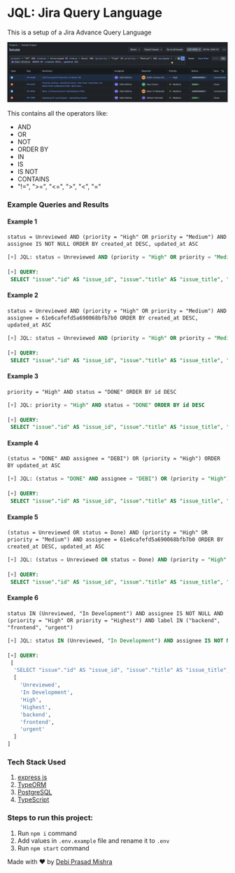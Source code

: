# JQL: Jira Query Language

This is a setup of a Jira Advance Query Language

![Example Image](./example.png)

This contains all the operators like:

- AND
- OR
- NOT
- ORDER BY
- IN
- IS
- IS NOT
- CONTAINS
- "!=", ">=", "<=", ">", "<", "="

### Example Queries and Results

#### Example 1

```jql
status = Unreviewed AND (priority = "High" OR priority = "Medium") AND assignee IS NOT NULL ORDER BY created_at DESC, updated_at ASC
```

```SQL
[+] JQL: status = Unreviewed AND (priority = "High" OR priority = "Medium") AND assignee IS NOT NULL ORDER BY created_at DESC, updated_at ASC

[+] QUERY:
 SELECT "issue"."id" AS "issue_id", "issue"."title" AS "issue_title", "issue"."description" AS "issue_description", "issue"."status" AS "issue_status", "issue"."assignee" AS "issue_assignee", "issue"."priority" AS "issue_priority", "issue"."resolved" AS "issue_resolved", "issue"."created_at" AS "issue_created_at", "issue"."updated_at" AS "issue_updated_at" FROM "issue" "issue" WHERE "issue"."status" = :value0 AND ("issue"."priority" = :value0 OR "issue"."priority" = :value2) AND "issue"."assignee" IS NOT NULL ORDER BY "issue"."created_at" DESC, "issue"."updated_at" ASC
```

#### Example 2

```jql
status = Unreviewed AND (priority = "High" OR priority = "Medium") AND assignee = 61e6cafefd5a690068bfb7b0 ORDER BY created_at DESC, updated_at ASC
```

```SQL
[+] JQL: status = Unreviewed AND (priority = "High" OR priority = "Medium") AND assignee = 61e6cafefd5a690068bfb7b0 ORDER BY created_at DESC, updated_at ASC

[+] QUERY:
 SELECT "issue"."id" AS "issue_id", "issue"."title" AS "issue_title", "issue"."description" AS "issue_description", "issue"."status" AS "issue_status", "issue"."assignee" AS "issue_assignee", "issue"."priority" AS "issue_priority", "issue"."resolved" AS "issue_resolved", "issue"."created_at" AS "issue_created_at", "issue"."updated_at" AS "issue_updated_at" FROM "issue" "issue" WHERE "issue"."status" = :value0 AND ("issue"."priority" = :value0 OR "issue"."priority" = :value2) AND "issue"."assignee" = :value4 ORDER BY "issue"."created_at" DESC, "issue"."updated_at" ASC
```

#### Example 3

```jql
priority = "High" AND status = "DONE" ORDER BY id DESC
```

```SQL
[+] JQL: priority = "High" AND status = "DONE" ORDER BY id DESC

[+] QUERY:
 SELECT "issue"."id" AS "issue_id", "issue"."title" AS "issue_title", "issue"."description" AS "issue_description", "issue"."status" AS "issue_status", "issue"."assignee" AS "issue_assignee", "issue"."priority" AS "issue_priority", "issue"."resolved" AS "issue_resolved", "issue"."created_at" AS "issue_created_at", "issue"."updated_at" AS "issue_updated_at" FROM "issue" "issue" WHERE "issue"."priority" = :value0 AND "issue"."status" = :value2 ORDER BY "issue"."id" DESC
```

#### Example 4

```jql
(status = "DONE" AND assignee = "DEBI") OR (priority = "High") ORDER BY updated_at ASC
```

```SQL
[+] JQL: (status = "DONE" AND assignee = "DEBI") OR (priority = "High") ORDER BY updated_at ASC

[+] QUERY:
 SELECT "issue"."id" AS "issue_id", "issue"."title" AS "issue_title", "issue"."description" AS "issue_description", "issue"."status" AS "issue_status", "issue"."assignee" AS "issue_assignee", "issue"."priority" AS "issue_priority", "issue"."resolved" AS "issue_resolved", "issue"."created_at" AS "issue_created_at", "issue"."updated_at" AS "issue_updated_at" FROM "issue" "issue" WHERE ("issue"."status" = :value0 AND "issue"."assignee" = :value2) OR ("issue"."priority" = :value0) ORDER BY "issue"."updated_at" ASC
```

#### Example 5

```jql
(status = Unreviewed OR status = Done) AND (priority = "High" OR priority = "Medium") AND assignee = 61e6cafefd5a690068bfb7b0 ORDER BY created_at DESC, updated_at ASC
```

```SQL
[+] JQL: (status = Unreviewed OR status = Done) AND (priority = "High" OR priority = "Medium") AND assignee = 61e6cafefd5a690068bfb7b0 ORDER BY created_at DESC, updated_at ASC

[+] QUERY:
 SELECT "issue"."id" AS "issue_id", "issue"."title" AS "issue_title", "issue"."description" AS "issue_description", "issue"."status" AS "issue_status", "issue"."assignee" AS "issue_assignee", "issue"."priority" AS "issue_priority", "issue"."resolved" AS "issue_resolved", "issue"."created_at" AS "issue_created_at", "issue"."updated_at" AS "issue_updated_at" FROM "issue" "issue" WHERE ("issue"."status" = :value0 OR "issue"."status" = :value2) AND ("issue"."priority" = :value0 OR "issue"."priority" = :value2) AND "issue"."assignee" = :value4 ORDER BY "issue"."created_at" DESC, "issue"."updated_at" ASC
```

#### Example 6

```jql
status IN (Unreviewed, "In Development") AND assignee IS NOT NULL AND (priority = "High" OR priority = "Highest") AND label IN ("backend", "frontend", "urgent")
```

```SQL
[+] JQL: status IN (Unreviewed, "In Development") AND assignee IS NOT NULL AND (priority = "High" OR priority = "Highest") AND label IN ("backend", "frontend", "urgent")

[+] QUERY:
 [
  'SELECT "issue"."id" AS "issue_id", "issue"."title" AS "issue_title", "issue"."description" AS "issue_description", "issue"."status" AS "issue_status", "issue"."assignee" AS "issue_assignee", "issue"."priority" AS "issue_priority", "issue"."label" AS "issue_label", "issue"."resolved" AS "issue_resolved", "issue"."created_at" AS "issue_created_at", "issue"."updated_at" AS "issue_updated_at" FROM "issue" "issue" WHERE "issue"."status" IN ($1, $2) AND "issue"."assignee" IS NOT NULL AND ("issue"."priority" = $3 OR "issue"."priority" = $4) AND "issue"."label" IN ($5, $6, $7)',
  [
    'Unreviewed',
    'In Development',
    'High',
    'Highest',
    'backend',
    'frontend',
    'urgent'
  ]
]
```

### Tech Stack Used

1. [express js](https://expressjs.com/)
2. [TypeORM](https://typeorm.io/)
3. [PostgreSQL](https://www.postgresql.org/)
4. [TypeScript](https://www.typescriptlang.org/)

### Steps to run this project:

1. Run `npm i` command
2. Add values in `.env.example` file and rename it to `.env`
3. Run `npm start` command

Made with ❤️ by [Debi Prasad Mishra](https://debiprasadmishra.net)
